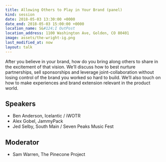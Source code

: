 ```yaml
---
title: Allowing Others to Play in Your Brand (panel)
kind: session
date: 2018-05-03 13:30:00 +0000
date_end: 2018-05-03 15:00:00 +0000
location_name: S&#124;I OutPost
location_address: 1100 Washington Ave, Golden, CO 80401
image: assets/the-wright-ig.png
last_modified_at: now
layout: talk
---
```

After you believe in your brand, how do you bring along others to share in the excitement of that vision. We’ll discuss how to best nurture partnerships, sell sponsorships and leverage joint-collaboration without losing control of the brand you worked so hard to build. We’ll also touch on how to make experiences and brand extension relevant in the product world.

## Speakers

* Ben Anderson, Icelantic / iWOTR
* Alex Gobel, JammyPack
* Jed Selby, South Main / Seven Peaks Music Fest

## Moderator

* Sam Warren, The Pinecone Project